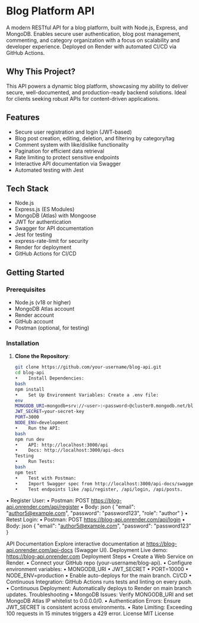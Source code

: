 # Blog Platform API

A modern RESTful API for a blog platform, built with Node.js, Express, and MongoDB. Enables secure user authentication, blog post management, commenting, and category organization with a focus on scalability and developer experience. Deployed on Render with automated CI/CD via GitHub Actions.

## Why This Project?

This API powers a dynamic blog platform, showcasing my ability to deliver secure, well-documented, and production-ready backend solutions. Ideal for clients seeking robust APIs for content-driven applications.

## Features

- Secure user registration and login (JWT-based)
- Blog post creation, editing, deletion, and filtering by category/tag
- Comment system with like/dislike functionality
- Pagination for efficient data retrieval
- Rate limiting to protect sensitive endpoints
- Interactive API documentation via Swagger
- Automated testing with Jest

## Tech Stack

- Node.js
- Express.js (ES Modules)
- MongoDB (Atlas) with Mongoose
- JWT for authentication
- Swagger for API documentation
- Jest for testing
- express-rate-limit for security
- Render for deployment
- GitHub Actions for CI/CD

## Getting Started

### Prerequisites

- Node.js (v18 or higher)
- MongoDB Atlas account
- Render account
- GitHub account
- Postman (optional, for testing)

### Installation

1. **Clone the Repository**:
   ```bash
   git clone https://github.com/your-username/blog-api.git
   cd blog-api
   •	Install Dependencies:
   bash
   npm install
   •	Set Up Environment Variables: Create a .env file:
   env
   MONGODB_URI=mongodb+srv://<user>:<password>@cluster0.mongodb.net/blog?retryWrites=true&w=majority
   JWT_SECRET=your-secret-key
   PORT=3000
   NODE_ENV=development
   •	Run the API:
   bash
   npm run dev
   •	API: http://localhost:3000/api
   •	Docs: http://localhost:3000/api-docs
   Testing
   •	Run Tests:
   bash
   npm test
   •	Test with Postman:
   •	Import Swagger spec from http://localhost:3000/api-docs/swagger.json.
   •	Test endpoints like /api/register, /api/login, /api/posts.
   ```

• Register User:
• Postman: POST https://blog-api.onrender.com/api/register
• Body:
json
{
"email": "author5@example.com",
"password": "password123",
"role": "author"
}
• Retest Login:
• Postman: POST https://blog-api.onrender.com/api/login
• Body:
json
{
"email": "author5@example.com",
"password": "password123"
}

API Documentation
Explore interactive documentation at https://blog-api.onrender.com/api-docs (Swagger UI).
Deployment
Live demo: https://blog-api.onrender.com
Deployment Steps
• Create a Web Service on Render.
• Connect your GitHub repo (your-username/blog-api).
• Configure environment variables:
• MONGODB_URI
• JWT_SECRET
• PORT=10000
• NODE_ENV=production
• Enable auto-deploys for the main branch.
CI/CD
• Continuous Integration: GitHub Actions runs tests and linting on every push.
• Continuous Deployment: Automatically deploys to Render on main branch updates.
Troubleshooting
• MongoDB Issues: Verify MONGODB_URI and set MongoDB Atlas IP whitelist to 0.0.0.0/0.
• Authentication Errors: Ensure JWT_SECRET is consistent across environments.
• Rate Limiting: Exceeding 100 requests in 15 minutes triggers a 429 error.
License
MIT License

